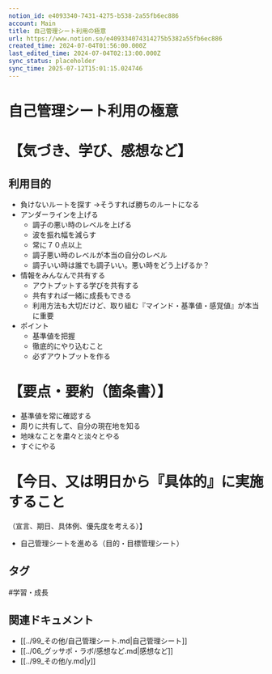 ```yaml
---
notion_id: e4093340-7431-4275-b538-2a55fb6ec886
account: Main
title: 自己管理シート利用の極意
url: https://www.notion.so/e409334074314275b5382a55fb6ec886
created_time: 2024-07-04T01:56:00.000Z
last_edited_time: 2024-07-04T02:13:00.000Z
sync_status: placeholder
sync_time: 2025-07-12T15:01:15.024746
---
```

# 自己管理シート利用の極意

# 【気づき、学び、感想など】
## 利用目的
- 負けないルートを探す
→そうすれば勝ちのルートになる
- アンダーラインを上げる
  - 調子の悪い時のレベルを上げる
  - 波を振れ幅を減らす
  - 常に７０点以上
  - 調子悪い時のレベルが本当の自分のレベル
  - 調子いい時は誰でも調子いい。悪い時をどう上げるか？
- 情報をみんなんで共有する
  - アウトプットする学びを共有する
  - 共有すれば一緒に成長もできる
  - 利用方法も大切だけど、取り組む『マインド・基準値・感覚値』が本当に重要
- ポイント
  - 基準値を把握
  - 徹底的にやり込むこと
  - 必ずアウトプットを作る
# 【要点・要約（箇条書）】
- 基準値を常に確認する
- 周りに共有して、自分の現在地を知る
- 地味なことを粛々と淡々とやる
- すぐにやる
# 【今日、又は明日から『具体的』に実施すること
（宣言、期日、具体例、優先度を考える）】
- 自己管理シートを進める（目的・目標管理シート）

## タグ

#学習・成長 

## 関連ドキュメント

- [[../99_その他/自己管理シート.md|自己管理シート]]
- [[../06_グッサポ・ラボ/感想など.md|感想など]]
- [[../99_その他/y.md|y]]
